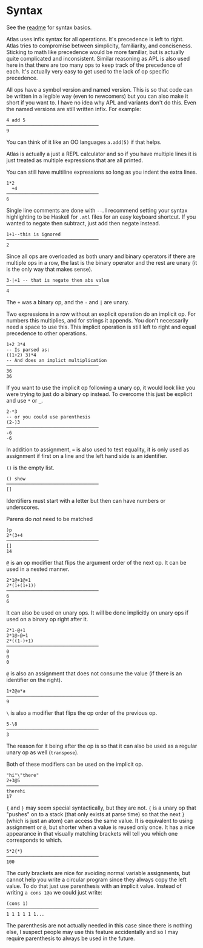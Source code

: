 # Syntax

See the [readme](../README.md) for syntax basics.

Atlas uses infix syntax for all operations. It's precedence is left to right. Atlas tries to compromise between simplicity, familiarity, and conciseness. Sticking to math like precedence would be more familiar, but is actually quite complicated and inconsistent. Similar reasoning as APL is also used here in that there are too many ops to keep track of the precedence of each. It's actually very easy to get used to the lack of op specific precedence.

All ops have a symbol version and named version. This is so that code can be written in a legible way (even to newcomers) but you can also make it short if you want to. I have no idea why APL and variants don't do this. Even the named versions are still written infix. For example:

    4 add 5
    ──────────────────────────────────
    9

You can think of it like an OO languages `a.add(5)` if that helps.

Atlas is actually a just a REPL calculator and so if you have multiple lines it is just treated as multiple expressions that are all printed.

You can still have multiline expressions so long as you indent the extra lines.

    1*2
      +4
    ──────────────────────────────────
    6

Single line comments are done with `--`. I recommend setting your syntax highlighting to be Haskell for `.atl` files for an easy keyboard shortcut. If you wanted to negate then subtract, just add then negate instead.

    1+1--this is ignored
    ──────────────────────────────────
    2


Since all ops are overloaded as both unary and binary operators if there are multiple ops in a row, the last is the binary operator and the rest are unary (it is the only way that makes sense).

    3-|+1 -- that is negate then abs value
    ──────────────────────────────────
    4

The `+` was a binary op, and the `-` and `|` are unary.

Two expressions in a row without an explicit operation do an implicit op. For numbers this multiplies, and for strings it appends. You don't necessarily need a space to use this. This implicit operation is still left to right and equal precedence to other operations.

    1+2 3*4
    -- Is parsed as:
    ((1+2) 3)*4
    -- And does an implict multiplication
    ──────────────────────────────────
    36
    36

If you want to use the implicit op following a unary op, it would look like you were trying to just do a binary op instead. To overcome this just be explicit and use `*` or `_`.

    2-*3
    -- or you could use parenthesis
    (2-)3
    ──────────────────────────────────
    -6
    -6

In addition to assignment, `=` is also used to test equality, it is only used as assignment if first on a line and the left hand side is an identifier.

`()` is the empty list.

    () show
    ──────────────────────────────────
    []

Identifiers must start with a letter but then can have numbers or underscores.

Parens do *not* need to be matched

    )p
    2*(3+4
    ──────────────────────────────────
    []
    14

`@` is an op modifier that flips the argument order of the next op. It can be used in a nested manner.

    2*1@+1@+1
    2*(1+(1+1))
    ──────────────────────────────────
    6
    6

It can also be used on unary ops. It will be done implicitly on unary ops if used on a binary op right after it.

    2*1-@+1
    2*1@-@+1
    2*((1-)+1)
    ──────────────────────────────────
    0
    0
    0

`@` is also an assignment that does not consume the value (if there is an identifier on the right).

    1+2@a*a
    ──────────────────────────────────
    9

`\` is also a modifier that flips the op order of the previous op.

    5-\8
    ──────────────────────────────────
    3

The reason for it being after the op is so that it can also be used as a regular unary op as well (`transpose`).

Both of these modifiers can be used on the implicit op.

    "hi"\"there"
    2+3@5
    ──────────────────────────────────
    therehi
    17

`{` and `}` may seem special syntactically, but they are not. `{` is a unary op that "pushes" on to a stack (that only exists at parse time) so that the next `}` (which is just an atom) can access the same value. It is equivalent to using assignment or `@`, but shorter when a value is reused only once. It has a nice appearance in that visually matching brackets will tell you which one corresponds to which.

    5*2{*}
    ──────────────────────────────────
    100

The curly brackets are nice for avoiding normal variable assignments, but cannot help you write a circular program since they always copy the left value. To do that just use parenthesis with an implicit value. Instead of writing `a cons 1@a` we could just write:

    (cons 1)
    ──────────────────────────────────
    1 1 1 1 1 1...

The parenthesis are not actually needed in this case since there is nothing else, I suspect people may use this feature accidentally and so I may require parenthesis to always be used in the future.